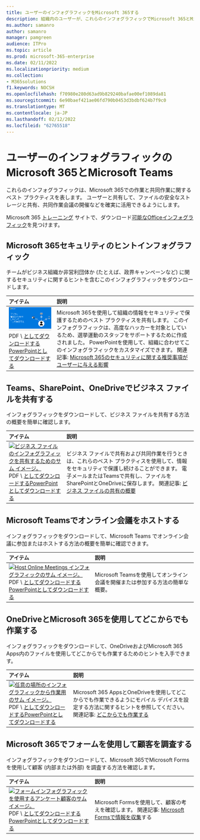 ```yaml
---
title: ユーザーのインフォグラフィックをMicrosoft 365する
description: 組織内のユーザーが、これらのインフォグラフィックでMicrosoft 365とMicrosoft Teamsを使用する方法を学習するのに役立ちます。
ms.author: samanro
author: samanro
manager: pamgreen
audience: ITPro
ms.topic: article
ms.prod: microsoft-365-enterprise
ms.date: 02/11/2022
ms.localizationpriority: medium
ms.collection:
- M365solutions
f1.keywords: NOCSH
ms.openlocfilehash: f70980e280d63ad9b829240bafae00ef1089da81
ms.sourcegitcommit: 6e90baef421ae06fd790b0453d3bdbf624b7f9c0
ms.translationtype: MT
ms.contentlocale: ja-JP
ms.lasthandoff: 02/12/2022
ms.locfileid: "62765518"
---
```

# <a name="microsoft-365-and-microsoft-teams-infographics-for-your-users"></a>ユーザーのインフォグラフィックのMicrosoft 365とMicrosoft Teams

これらのインフォグラフィックは、Microsoft 365での作業と共同作業に関するベスト プラクティスを表します。 ユーザーと共有して、ファイルの安全なストレージと共有、共同作業会議の開催などを確実に活用できるようにします。

Microsoft 365 [トレーニング](https://support.microsoft.com/training) サイトで、ダウンロード[可能なOfficeインフォグラフィック](https://support.microsoft.com/office/great-ways-to-work-with-office-6fe70269-b9a4-4ef0-a96e-7a5858b3bd5a)を見つけます。

## <a name="microsoft-365-security-tips-infographic"></a>Microsoft 365セキュリティのヒントインフォグラフィック

チームがビジネス組織か非営利団体か (たとえば、政界キャンペーンなど) に関するセキュリティに関するヒントを含むこのインフォグラフィックをダウンロードします。

| アイテム | 説明 |
|:-----|:-----|
|[![キャンペーン情報グラフィックを保護するヘルプ。](../media/M365-Campaigns-WhatCanUsersDoToSecure-358x201.png)](https://download.microsoft.com/download/f/c/5/fc58bc0c-773a-4ac8-a232-6f986f61ef58/M365CampaignsWhatCanUsersDoToSecure.pdf) <br/> PDF  \  [としてダウンロードする](https://download.microsoft.com/download/f/c/5/fc58bc0c-773a-4ac8-a232-6f986f61ef58/M365CampaignsWhatCanUsersDoToSecure.pdf)[PowerPointとしてダウンロードする](https://download.microsoft.com/download/f/c/5/fc58bc0c-773a-4ac8-a232-6f986f61ef58/M365CampaignsWhatCanUsersDoToSecure.pptx)| Microsoft 365を使用して組織の情報をセキュリティで保護するためのベスト プラクティスを共有します。 このインフォグラフィックは、高度なハッカーを対象としているため、選挙運動のスタッフをサポートするために作成されました。 PowerPointを使用して、組織に合わせてこのインフォグラフィックをカスタマイズできます。 関連記事: [Microsoft 365のセキュリティに関する推奨事項がユーザーに与える影響](../business-premium/m365-campaigns-users.md)|

## <a name="share-your-business-files-with-teams-sharepoint-and-onedrive"></a>Teams、SharePoint、OneDriveでビジネス ファイルを共有する

インフォグラフィックをダウンロードして、ビジネス ファイルを共有する方法の概要を簡単に確認します。
  
| アイテム | 説明 |
|:-----|:-----|
|[![ビジネス ファイルのインフォグラフィックを共有するためのサム イメージ。](../media/solutions-architecture-center/m365-smbscenarios-shareyourfiles-square.png)](https://go.microsoft.com/fwlink/?linkid=2079435) <br/> PDF  \  [としてダウンロードする](https://go.microsoft.com/fwlink/?linkid=2079435)[PowerPointとしてダウンロードする](https://go.microsoft.com/fwlink/?linkid=2079438) | ビジネス ファイルで共有および共同作業を行うときは、これらのベスト プラクティスを使用して、情報をセキュリティで保護し続けることができます。 電子メールまたはTeamsで共有し、ファイルをSharePointとOneDriveに保存します。 関連記事: [ビジネス ファイルの共有の概要](../business-video/overview-file-sharing.md)|

## <a name="host-online-meetings-in-microsoft-teams"></a>Microsoft Teamsでオンライン会議をホストする

インフォグラフィックをダウンロードして、Microsoft Teams でオンライン会議に参加またはホストする方法の概要を簡単に確認できます。

| アイテム | 説明 |
|:-----|:-----|
|[![Host Online Meetings インフォグラフィックのサム イメージ。](../media/solutions-architecture-center/m365-smbscenarios-hostteammeetings-square.png)](https://go.microsoft.com/fwlink/?linkid=2078712) <br/> PDF  \  [としてダウンロードする](https://go.microsoft.com/fwlink/?linkid=2078712)[PowerPointとしてダウンロードする](https://go.microsoft.com/fwlink/?linkid=2079515) | Microsoft Teamsを使用してオンライン会議を開催または参加する方法の簡単な概要。 

## <a name="work-from-anywhere-with-onedrive-and-microsoft-365"></a>OneDriveとMicrosoft 365を使用してどこからでも作業する

インフォグラフィックをダウンロードして、OneDriveおよびMicrosoft 365 Apps内のファイルを使用してどこからでも作業するためのヒントを入手できます。

| アイテム | 説明 |
|:-----|:-----|
|[![任意の場所のインフォグラフィックから作業用のサム イメージ。](../media/solutions-architecture-center/m365-smbscenarios-workfromanywhere-square.png)](https://go.microsoft.com/fwlink/?linkid=2079451) <br/> PDF  \  [としてダウンロードする](https://go.microsoft.com/fwlink/?linkid=2079451)[PowerPointとしてダウンロードする](https://go.microsoft.com/fwlink/?linkid=2079455) | Microsoft 365 AppsとOneDriveを使用してどこからでも作業できるようにモバイル デバイスを設定する方法に関するヒントを参照してください。 関連記事: [どこからでも作業する](../business-video/work-from-anywhere.md)|

## <a name="survey-customers-with-forms-in-microsoft-365"></a>Microsoft 365でフォームを使用して顧客を調査する

インフォグラフィックをダウンロードして、Microsoft 365でMicrosoft Formsを使用して顧客 (内部または外部) を調査する方法を確認します。

| アイテム | 説明 |
|:-----|:-----|
|[![フォームインフォグラフィックを使用するアンケート顧客のサム イメージ。](../media/solutions-architecture-center/m365-smbscenarios-surveywithforms-square.png)](https://go.microsoft.com/fwlink/?linkid=2079526) <br/> PDF  \  [としてダウンロードする](https://go.microsoft.com/fwlink/?linkid=2079526)[PowerPointとしてダウンロードする](https://go.microsoft.com/fwlink/?linkid=2079446) | Microsoft Formsを使用して、顧客の考えを確認します。 関連記事: [Microsoft Formsで情報を収集](https://support.microsoft.com/topic/collect-information-with-microsoft-forms-a55d6e0d-04f6-45b8-b05f-b141b8ecb4d5)する|
